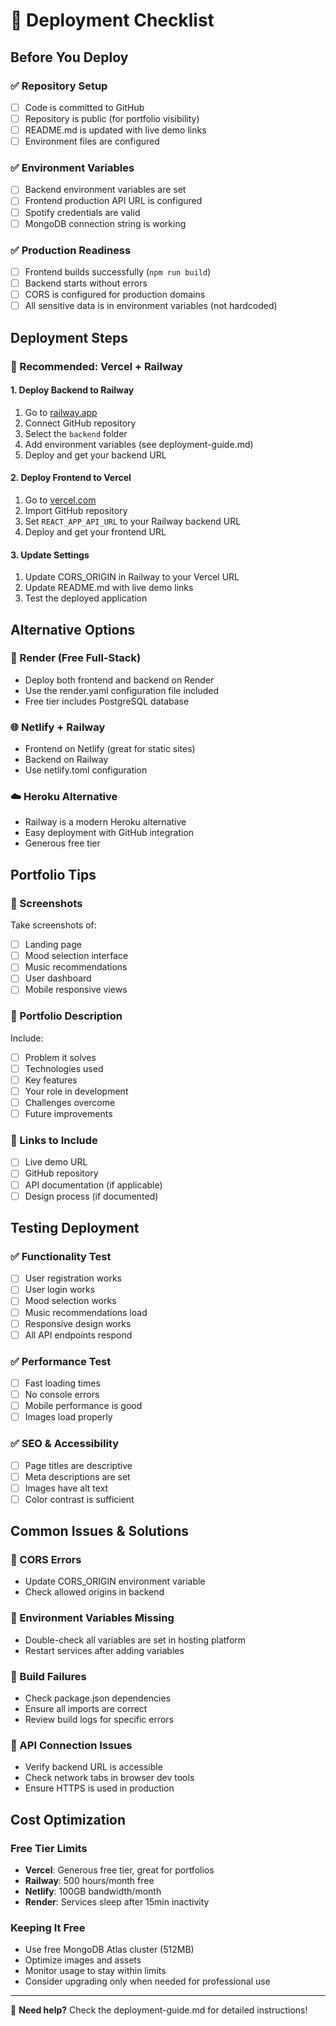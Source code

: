 # 🚀 Deployment Checklist

## Before You Deploy

### ✅ Repository Setup

- [ ] Code is committed to GitHub
- [ ] Repository is public (for portfolio visibility)
- [ ] README.md is updated with live demo links
- [ ] Environment files are configured

### ✅ Environment Variables

- [ ] Backend environment variables are set
- [ ] Frontend production API URL is configured
- [ ] Spotify credentials are valid
- [ ] MongoDB connection string is working

### ✅ Production Readiness

- [ ] Frontend builds successfully (`npm run build`)
- [ ] Backend starts without errors
- [ ] CORS is configured for production domains
- [ ] All sensitive data is in environment variables (not hardcoded)

## Deployment Steps

### 🎯 Recommended: Vercel + Railway

#### 1. Deploy Backend to Railway

1. Go to [railway.app](https://railway.app)
2. Connect GitHub repository
3. Select the `backend` folder
4. Add environment variables (see deployment-guide.md)
5. Deploy and get your backend URL

#### 2. Deploy Frontend to Vercel

1. Go to [vercel.com](https://vercel.com)
2. Import GitHub repository
3. Set `REACT_APP_API_URL` to your Railway backend URL
4. Deploy and get your frontend URL

#### 3. Update Settings

1. Update CORS_ORIGIN in Railway to your Vercel URL
2. Update README.md with live demo links
3. Test the deployed application

## Alternative Options

### 🐳 Render (Free Full-Stack)

- Deploy both frontend and backend on Render
- Use the render.yaml configuration file included
- Free tier includes PostgreSQL database

### 🌐 Netlify + Railway

- Frontend on Netlify (great for static sites)
- Backend on Railway
- Use netlify.toml configuration

### ☁️ Heroku Alternative

- Railway is a modern Heroku alternative
- Easy deployment with GitHub integration
- Generous free tier

## Portfolio Tips

### 📸 Screenshots

Take screenshots of:

- [ ] Landing page
- [ ] Mood selection interface
- [ ] Music recommendations
- [ ] User dashboard
- [ ] Mobile responsive views

### 📝 Portfolio Description

Include:

- [ ] Problem it solves
- [ ] Technologies used
- [ ] Key features
- [ ] Your role in development
- [ ] Challenges overcome
- [ ] Future improvements

### 🔗 Links to Include

- [ ] Live demo URL
- [ ] GitHub repository
- [ ] API documentation (if applicable)
- [ ] Design process (if documented)

## Testing Deployment

### ✅ Functionality Test

- [ ] User registration works
- [ ] User login works
- [ ] Mood selection works
- [ ] Music recommendations load
- [ ] Responsive design works
- [ ] All API endpoints respond

### ✅ Performance Test

- [ ] Fast loading times
- [ ] No console errors
- [ ] Mobile performance is good
- [ ] Images load properly

### ✅ SEO & Accessibility

- [ ] Page titles are descriptive
- [ ] Meta descriptions are set
- [ ] Images have alt text
- [ ] Color contrast is sufficient

## Common Issues & Solutions

### 🐛 CORS Errors

- Update CORS_ORIGIN environment variable
- Check allowed origins in backend

### 🐛 Environment Variables Missing

- Double-check all variables are set in hosting platform
- Restart services after adding variables

### 🐛 Build Failures

- Check package.json dependencies
- Ensure all imports are correct
- Review build logs for specific errors

### 🐛 API Connection Issues

- Verify backend URL is accessible
- Check network tabs in browser dev tools
- Ensure HTTPS is used in production

## Cost Optimization

### Free Tier Limits

- **Vercel**: Generous free tier, great for portfolios
- **Railway**: 500 hours/month free
- **Netlify**: 100GB bandwidth/month
- **Render**: Services sleep after 15min inactivity

### Keeping It Free

- Use free MongoDB Atlas cluster (512MB)
- Optimize images and assets
- Monitor usage to stay within limits
- Consider upgrading only when needed for professional use

---

📧 **Need help?** Check the deployment-guide.md for detailed instructions!
